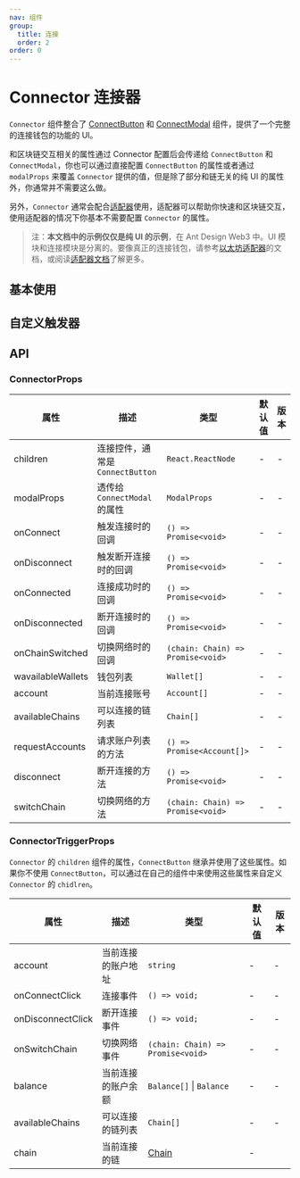 ```yaml
---
nav: 组件
group:
  title: 连接
  order: 2
order: 0
---
```


# Connector 连接器

`Connector` 组件整合了 [ConnectButton](../connect-button/index.zh-CN.md) 和 [ConnectModal](../connect-modal/index.zh-CN.md) 组件，提供了一个完整的连接钱包的功能的 UI。

和区块链交互相关的属性通过 Connector 配置后会传递给 `ConnectButton` 和 `ConnectModal`，你也可以通过直接配置 `ConnectButton` 的属性或者通过 `modalProps` 来覆盖 `Connector` 提供的值，但是除了部分和链无关的纯 UI 的属性外，你通常并不需要这么做。

另外，`Connector` 通常会配合[适配器](../../guide/adapter)使用，适配器可以帮助你快速和区块链交互，使用适配器的情况下你基本不需要配置 `Connector` 的属性。

> 注：**本文档中的示例仅仅是纯 UI 的示例**，在 Ant Design Web3 中。UI 模块和连接模块是分离的。要像真正的连接钱包，请参考[以太坊适配器](../wagmi/index.zh-CN.md)的文档，或阅读[适配器文档](../../../../docs/guide/adapter.zh-CN.md)了解更多。

## 基本使用

<code src="./demos/basic.tsx"></code>

## 自定义触发器

<code src="./demos/custom-trigger.tsx"></code>

## API

### ConnectorProps

| 属性 | 描述 | 类型 | 默认值 | 版本 |
| --- | --- | --- | --- | --- |
| children | 连接控件，通常是 `ConnectButton` | `React.ReactNode` | - | - |
| modalProps | 透传给 `ConnectModal` 的属性 | `ModalProps` | - | - |
| onConnect | 触发连接时的回调 | `() => Promise<void>` | - | - |
| onDisconnect | 触发断开连接时的回调 | `() => Promise<void>` | - | - |
| onConnected | 连接成功时的回调 | `() => Promise<void>` | - | - |
| onDisconnected | 断开连接时的回调 | `() => Promise<void>` | - | - |
| onChainSwitched | 切换网络时的回调 | `(chain: Chain) => Promise<void>` | - | - |
| wavailableWallets | 钱包列表 | `Wallet[]` | - | - |
| account | 当前连接账号 | `Account[]` | - | - |
| availableChains | 可以连接的链列表 | `Chain[]` | - | - |
| requestAccounts | 请求账户列表的方法 | `() => Promise<Account[]>` | - | - |
| disconnect | 断开连接的方法 | `() => Promise<void>` | - | - |
| switchChain | 切换网络的方法 | `(chain: Chain) => Promise<void>` | - | - |

### ConnectorTriggerProps

`Connector` 的 `children` 组件的属性，`ConnectButton` 继承并使用了这些属性。如果你不使用 `ConnectButton`，可以通过在自己的组件中来使用这些属性来自定义 `Connector` 的 `chidlren`。

| 属性              | 描述               | 类型                              | 默认值 | 版本 |
| ----------------- | ------------------ | --------------------------------- | ------ | ---- |
| account           | 当前连接的账户地址 | `string`                          | -      | -    |
| onConnectClick    | 连接事件           | `() => void;`                     | -      | -    |
| onDisconnectClick | 断开连接事件       | `() => void;`                     | -      | -    |
| onSwitchChain     | 切换网络事件       | `(chain: Chain) => Promise<void>` | -      | -    |
| balance           | 当前连接的账户余额 | `Balance[]` \| `Balance`          | -      | -    |
| availableChains   | 可以连接的链列表   | `Chain[]`                         | -      | -    |
| chain             | 当前连接的链       | [Chain](/components/types#chain)  | -      |      |

